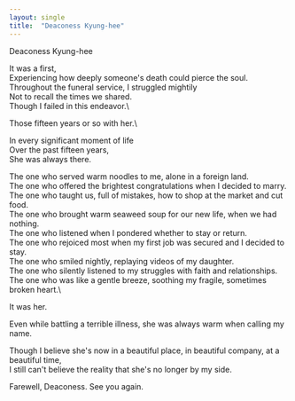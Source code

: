 ```yaml
---
layout: single
title:  "Deaconess Kyung-hee"
---
```


Deaconess Kyung-hee

It was a first,\
Experiencing how deeply someone's death could pierce the soul.\
Throughout the funeral service, I struggled mightily\
Not to recall the times we shared.\
Though I failed in this endeavor.\

Those fifteen years or so with her.\

In every significant moment of life\
Over the past fifteen years,\
She was always there.

The one who served warm noodles to me, alone in a foreign land.\
The one who offered the brightest congratulations when I decided to marry.\
The one who taught us, full of mistakes, how to shop at the market and cut food.\
The one who brought warm seaweed soup for our new life, when we had nothing.\
The one who listened when I pondered whether to stay or return.\
The one who rejoiced most when my first job was secured and I decided to stay.\
The one who smiled nightly, replaying videos of my daughter.\
The one who silently listened to my struggles with faith and relationships.\
The one who was like a gentle breeze, soothing my fragile, sometimes broken heart.\

It was her.

Even while battling a terrible illness, she was always warm when calling my name.

Though I believe she's now in a beautiful place, in beautiful company, at a beautiful time,\
I still can't believe the reality that she's no longer by my side.

Farewell, Deaconess. See you again.
